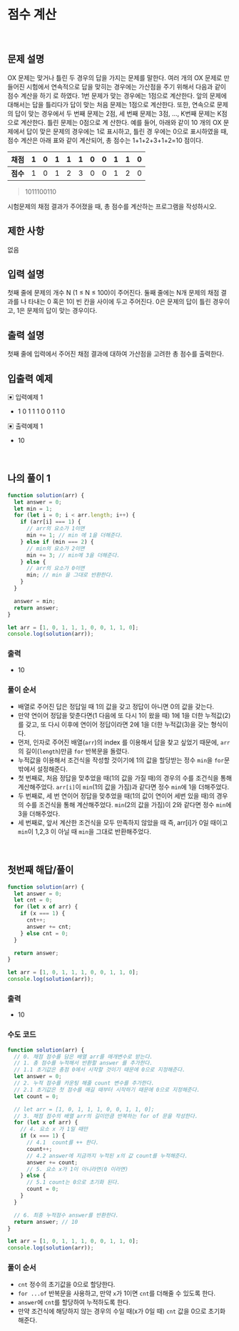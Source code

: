 # 점수 계산

</br>

## 문제 설명

OX 문제는 맞거나 틀린 두 경우의 답을 가지는 문제를 말한다. 여러 개의 OX 문제로 만들어진 시험에서 연속적으로 답을 맞히는 경우에는 가산점을 주기 위해서 다음과 같이 점수 계산을 하기 로 하였다. 1번 문제가 맞는 경우에는 1점으로 계산한다. 앞의 문제에 대해서는 답을 틀리다가 답이 맞는 처음 문제는 1점으로 계산한다. 또한, 연속으로 문제의 답이 맞는 경우에서 두 번째 문제는 2점, 세 번째 문제는 3점, ..., K번째 문제는 K점으로 계산한다. 틀린 문제는 0점으로 계 산한다.
예를 들어, 아래와 같이 10 개의 OX 문제에서 답이 맞은 문제의 경우에는 1로 표시하고, 틀린 경 우에는 0으로 표시하였을 때, 점수 계산은 아래 표와 같이 계산되어, 총 점수는 1+1+2+3+1+2=10 점이다.

| **채점** |  1  |  0  |  1  |  1  |  1  |  0  |  0  |  1  |  1  |  0  |
| :------: | :-: | :-: | :-: | :-: | :-: | :-: | :-: | :-: | :-: | :-: |
| **점수** |  1  |  0  |  1  |  2  |  3  |  0  |  0  |  1  |  2  |  0  |

> 1011100110

시험문제의 채점 결과가 주어졌을 때, 총 점수를 계산하는 프로그램을 작성하시오.

## 제한 사항

없음

## 입력 설명

첫째 줄에 문제의 개수 N (1 ≤ N ≤ 100)이 주어진다. 둘째 줄에는 N개 문제의 채점 결과를 나 타내는 0 혹은 1이 빈 칸을 사이에 두고 주어진다. 0은 문제의 답이 틀린 경우이고, 1은 문제의 답이 맞는 경우이다.

## 출력 설명

첫째 줄에 입력에서 주어진 채점 결과에 대하여 가산점을 고려한 총 점수를 출력한다.

## 입출력 예제

▣ 입력예제 1

- 1 0 1 1 1 0 0 1 1 0

▣ 출력예제 1

- 10

</br>

## 나의 풀이 1

```js
function solution(arr) {
  let answer = 0;
  let min = 1;
  for (let i = 0; i < arr.length; i++) {
    if (arr[i] === 1) {
      // arr의 요소가 1이면
      min += 1; // min 에 1을 더해준다.
    } else if (min === 2) {
      // min의 요소가 2이면
      min += 3; // min에 3을 더해준다.
    } else {
      // arr의 요소가 0이면
      min; // min 을 그대로 반환한다.
    }
  }

  answer = min;
  return answer;
}

let arr = [1, 0, 1, 1, 1, 0, 0, 1, 1, 0];
console.log(solution(arr));
```

### 출력

- 10

### 풀이 순서

- 배열로 주어진 답은 정답일 때 1의 값을 갖고 정답이 아니면 0의 값을 갖는다.
- 만약 연이어 정답을 맞춘다면(1 다음에 또 다시 1이 왔을 때) 1에 1을 더한 누적값(2)를 갖고, 또 다시 이후에 연이어 정답이라면 2에 1을 더한 누적값(3)을 갖는 형식이다.
- 먼저, 인자로 주어진 배열(`arr`)의 index 를 이용해서 답을 찾고 싶었기 때문에, `arr`의 길이(`length`)만큼 `for` 반복문을 돌렸다.
- 누적값을 이용해서 조건식을 작성할 것이기에 1의 값을 할당받는 정수 `min`을 `for`문 밖에서 설정해준다.
- 첫 번째로, 처음 정답을 맞추었을 때(1의 값을 가질 때)의 경우의 수를 조건식을 통해 계산해주었다. `arr[i]`이 `min`(1의 값을 가짐)과 같다면 정수 `min`에 1을 더해주었다.
- 두 번째로, 세 번 연이어 정답을 맞추었을 때(1의 값이 연이어 세번 있을 때)의 경우의 수를 조건식을 통해 계산해주었다. `min`(2의 값을 가짐)이 2와 같다면 정수 `min`에 3을 더해주었다.
- 세 번째로, 앞서 계산한 조건식을 모두 만족하지 않았을 때 즉, arr[i]가 0일 때이고 `min`이 1,2,3 이 아닐 때 `min`을 그대로 반환해주었다.

</br>

## 첫번째 해답/풀이

```js
function solution(arr) {
  let answer = 0;
  let cnt = 0;
  for (let x of arr) {
    if (x === 1) {
      cnt++;
      answer += cnt;
    } else cnt = 0;
  }

  return answer;
}

let arr = [1, 0, 1, 1, 1, 0, 0, 1, 1, 0];
console.log(solution(arr));
```

### 출력

- 10

### 수도 코드

```js
function solution(arr) {
  // 0. 채점 점수를 담은 배열 arr를 매개변수로 받는다.
  // 1. 총 점수를 누적해서 반환할 answer 를 추가한다.
  // 1.1 초기값은 총점 0에서 시작할 것이기 때문에 0으로 지정해준다.
  let answer = 0;
  // 2. 누적 점수를 카운팅 해줄 count 변수를 추가한다.
  // 2.1 초기값은 첫 점수를 매길 때부터 시작하기 때문에 0으로 지정해준다.
  let count = 0;

  // let arr = [1, 0, 1, 1, 1, 0, 0, 1, 1, 0];
  // 3. 채점 점수의 배열 arr의 길이만큼 반복하는 for of 문을 작성한다.
  for (let x of arr) {
    // 4. 요소 x 가 1일 때만
    if (x === 1) {
      // 4.1  count를 ++ 한다.
      count++;
      // 4.2 answer에 지금까지 누적된 x의 값 count를 누적해준다.
      answer += count;
      // 5. 요소 x가 1이 아니라면(0 이라면)
    } else {
      // 5.1 count는 0으로 초기화 된다.
      count = 0;
    }
  }

  // 6. 최종 누적점수 answer를 반환한다.
  return answer; // 10
}

let arr = [1, 0, 1, 1, 1, 0, 0, 1, 1, 0];
console.log(solution(arr));
```

### 풀이 순서

- `cnt` 정수의 초기값을 0으로 할당한다.
- `for ...of` 반복문을 사용하고, 만약 `x`가 1이면 `cnt`를 더해줄 수 있도록 한다.
- `answer`에 `cnt`를 할당하여 누적하도록 한다.
- 만약 조건식에 해당하지 않는 경우의 수일 때(x가 0일 때) `cnt` 값을 0으로 초기화 해준다.

</br>
